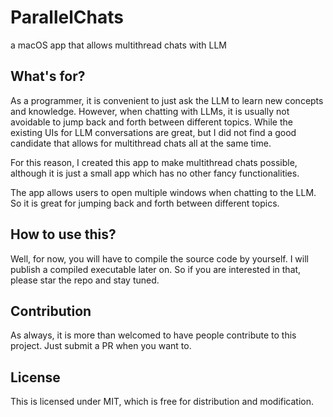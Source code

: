 # ParallelChats
a macOS app that allows multithread chats with LLM

## What's for?
As a programmer, it is convenient to just ask the LLM to learn new concepts 
and knowledge. However, when chatting with LLMs, it is usually not avoidable 
to jump back and forth between different topics. While the existing UIs for 
LLM conversations are great, but I did not find a good candidate that allows 
for multithread chats all at the same time. 

For this reason, I created this app to make multithread chats possible, although
it is just a small app which has no other fancy functionalities. 

The app allows users to open multiple windows when chatting to the LLM. So it 
is great for jumping back and forth between different topics. 

## How to use this?
Well, for now, you will have to compile the source code by yourself. I will publish
a compiled executable later on. So if you are interested in that, please star the
repo and stay tuned. 

## Contribution
As always, it is more than welcomed to have people contribute to this project. Just submit
a PR when you want to. 

## License
This is licensed under MIT, which is free for distribution and modification. 